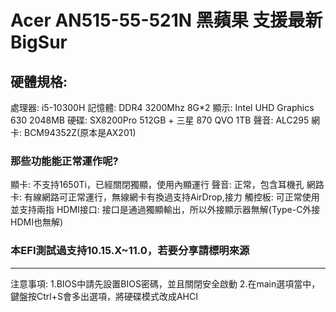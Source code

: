 # Acer AN515-55-521N 黑蘋果 支援最新BigSur

## 硬體規格:
處理器: i5-10300H
記憶體: DDR4 3200Mhz 8G*2
顯示: Intel UHD Graphics 630 2048MB
硬碟: SX8200Pro 512GB + 三星 870 QVO 1TB
聲音: ALC295
網卡: BCM94352Z(原本是AX201)

### 那些功能能正常運作呢?
顯卡: 不支持1650Ti，已經關閉獨顯，使用內顯運行
聲音: 正常，包含耳機孔
網路卡: 有線網路可正常運行，無線網卡有換過支持AirDrop,接力
觸控板: 可正常使用並支持兩指
HDMI接口: 接口是通過獨顯輸出，所以外接顯示器無解(Type-C外接HDMI也無解)

### 本EFI測試過支持10.15.X~11.0，若要分享請標明來源

****************************************************************************************

注意事項:
1.BIOS中請先設置BIOS密碼，並且關閉安全啟動
2.在main選項當中，鍵盤按Ctrl+S會多出選項，將硬碟模式改成AHCI


